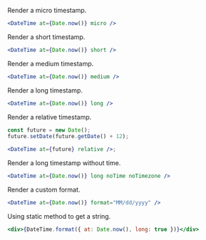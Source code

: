Render a micro timestamp.

```jsx
<DateTime at={Date.now()} micro />
```

Render a short timestamp.

```jsx
<DateTime at={Date.now()} short />
```

Render a medium timestamp.

```jsx
<DateTime at={Date.now()} medium />
```

Render a long timestamp.

```jsx
<DateTime at={Date.now()} long />
```

Render a relative timestamp.

```jsx
const future = new Date();
future.setDate(future.getDate() + 12);

<DateTime at={future} relative />;
```

Render a long timestamp without time.

```jsx
<DateTime at={Date.now()} long noTime noTimezone />
```

Render a custom format.

```jsx
<DateTime at={Date.now()} format="MM/dd/yyyy" />
```

Using static method to get a string.

```jsx
<div>{DateTime.format({ at: Date.now(), long: true })}</div>
```
